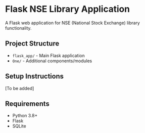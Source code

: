 # Flask NSE Library Application

A Flask web application for NSE (National Stock Exchange) library functionality.

## Project Structure
- `flask_app/` - Main Flask application
- `One/` - Additional components/modules

## Setup Instructions
[To be added]

## Requirements
- Python 3.8+
- Flask
- SQLite
